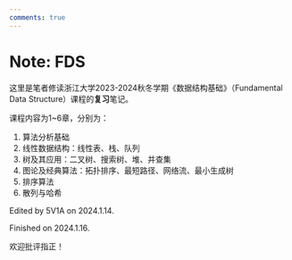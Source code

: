 ```yaml
---
comments: true
---
```

# Note: FDS

这里是笔者修读浙江大学2023-2024秋冬学期《数据结构基础》（Fundamental Data Structure）课程的**复习**笔记。

课程内容为1~6章，分别为：

1. 算法分析基础
2. 线性数据结构：线性表、栈、队列
3. 树及其应用：二叉树、搜索树、堆、并查集
4. 图论及经典算法：拓扑排序、最短路径、网络流、最小生成树
5. 排序算法
6. 散列与哈希

Edited by 5V1A on 2024.1.14.

Finished on 2024.1.16.

欢迎批评指正！